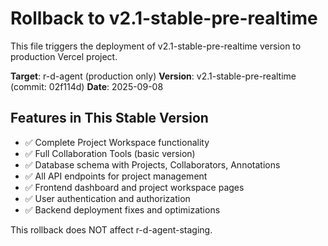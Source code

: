 # Rollback to v2.1-stable-pre-realtime

This file triggers the deployment of v2.1-stable-pre-realtime version to production Vercel project.

**Target**: r-d-agent (production only)
**Version**: v2.1-stable-pre-realtime (commit: 02f114d)
**Date**: 2025-09-08

## Features in This Stable Version
- ✅ Complete Project Workspace functionality
- ✅ Full Collaboration Tools (basic version)
- ✅ Database schema with Projects, Collaborators, Annotations
- ✅ All API endpoints for project management
- ✅ Frontend dashboard and project workspace pages
- ✅ User authentication and authorization
- ✅ Backend deployment fixes and optimizations

This rollback does NOT affect r-d-agent-staging.
